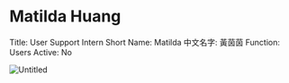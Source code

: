 # Matilda Huang

Title: User Support Intern
Short Name: Matilda
中文名字: 黃茵茵
Function: Users
Active: No

![Untitled](Matilda%20Huang%20880d545dc3e34507a09509a9547a33e8/Untitled.png)